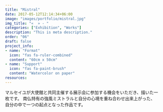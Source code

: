 ```yaml
---
title: "Mistral"
date: 2017-05-12T12:14:34+06:00
image: "images/portfolio/mistral.jpg"
img_title: "«  » - "
categories: ["Exhibition", "Works"]
description: "This is meta description."
order: "06"
draft: false
project_info:
- name: "Format"
  icon: "fas fa-ruler-combined"
  content: "60cm x 50cm"
- name: "Support"
  icon: "fas fa-paint-brush"
  content: "Watercolor on paper"
resources:
---
```


マルセイユが大使館と共同主催する展示会に参加する機会をいただき、描いた一枚です。
南仏特有の強風ミストラルと自分の心境を重ね合わせ出来上がった、自分の中で一つの起点となった作品です。
